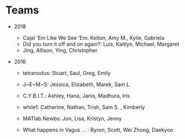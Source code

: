 # Teams

* 2018
  * Cajal 'Em Like We See 'Em: Kelton, Amy M., Kylie, Gabriela
  * Did you turn it off and on again?: Luis, Kaitlyn, Michael, Margaret
  * Jing, Allison, Ying, Christopher

* 2016

  * tetranodus:  Stuart, Saul, Greg, Emily

  * J~E~M~S: Jessica, Elizabeth, Marek, Sam L.

  * C.Y.B.I.T.:  Ashley, Hana, Janis, Madhura, Iris

  * while1: Catherine, Nathan, Trish, Sam S. , Kimberly

  * MATlab Newbs: Jon, Lisa, Kristyn, Jenny

  * What happens in Vagus ... : Byron, Scott, Wei Zhong, Daekyoo
